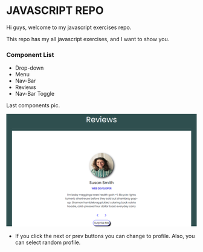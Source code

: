 # JAVASCRIPT REPO

Hi guys, welcome to my javascript exercises repo. 

This repo has my all javascript exercises, and I  want to show you.

### Component List
* Drop-down
* Menu
* Nav-Bar
* Reviews
* Nav-Bar Toggle


Last components pic.

![ReviewPhoto](/Reviews%20component/Review.png)

* If you click the next or prev buttons you can change to profile. Also, you can select random profile.
